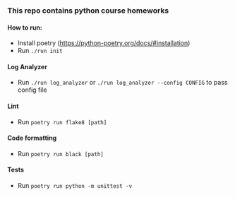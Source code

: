 ### This repo contains python course homeworks

#### How to run:
* Install poetry (https://python-poetry.org/docs/#installation)
* Run ```./run init``` 

#### Log Analyzer
* Run ```./run log_analyzer``` or ```./run log_analyzer --config CONFIG``` to pass config file
#### Lint
* Run ```poetry run flake8 [path]```

#### Code formatting
* Run ```poetry run black [path]```

#### Tests
* Run ```poetry run python -m unittest -v```


